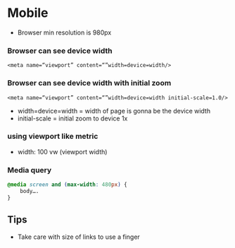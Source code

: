 # Mobile

- Browser min resolution is 980px

### Browser can see device width

`<meta name=“viewport” content=“”width=device=width/>`

### Browser can see device width with initial zoom

`<meta name=“viewport” content=“”width=device=width initial-scale=1.0/>`

- width=device=width = width of page is gonna be the device width
- initial-scale = initial zoom to device 1x

### using viewport like metric

- width: 100 vw (viewport width)

### Media query

```css
@media screen and (max-width: 480px) {
	body….
}
```

## Tips

- Take care with size of links to use a finger
